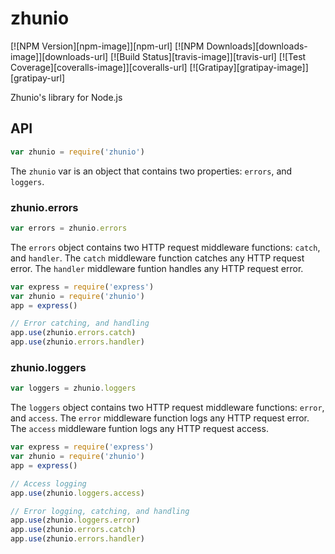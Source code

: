 # zhunio

[![NPM Version][npm-image]][npm-url]
[![NPM Downloads][downloads-image]][downloads-url]
[![Build Status][travis-image]][travis-url]
[![Test Coverage][coveralls-image]][coveralls-url]
[![Gratipay][gratipay-image]][gratipay-url]

Zhunio's library for Node.js

## API

<!-- eslint-disable no-unused-vars -->

```js
var zhunio = require('zhunio')
```

The `zhunio` var is an object that contains two properties: `errors`, and `loggers`.

### zhunio.errors

```js
var errors = zhunio.errors
```

The `errors` object contains two HTTP request middleware functions: `catch`, and `handler`. The `catch` middleware function catches any HTTP request error. The `handler` middleware funtion handles any HTTP request error.

```js
var express = require('express')
var zhunio = require('zhunio')
app = express()

// Error catching, and handling
app.use(zhunio.errors.catch)
app.use(zhunio.errors.handler)
```

### zhunio.loggers

```js
var loggers = zhunio.loggers
```

The `loggers` object contains two HTTP request middleware functions: `error`, and `access`. The `error` middleware function logs any HTTP request error. The `access` middleware funtion logs any HTTP request access.

```js
var express = require('express')
var zhunio = require('zhunio')
app = express()

// Access logging
app.use(zhunio.loggers.access)

// Error logging, catching, and handling
app.use(zhunio.loggers.error)
app.use(zhunio.errors.catch)
app.use(zhunio.errors.handler)
```
